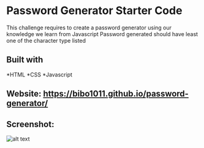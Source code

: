 # Password Generator Starter Code
This challenge requires to create a password generator using our knowledge we learn from Javascript
Password generated should have least one of the character type listed

## Built with 
*HTML
*CSS
*Javascript

## Website:  https://bibo1011.github.io/password-generator/

## Screenshot:

![alt text](https://github.com/bibo1011/password-generator/develop/images/screenshot.png "password generator")
